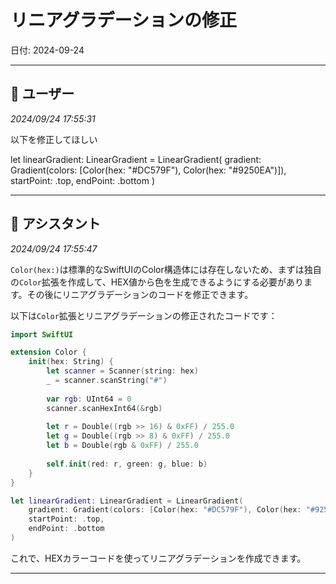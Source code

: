 # リニアグラデーションの修正

日付: 2024-09-24

---

## 👤 ユーザー
*2024/09/24 17:55:31*

以下を修正してほしい

let linearGradient: LinearGradient = LinearGradient(
        gradient: Gradient(colors: [Color(hex: "#DC579F"), Color(hex: "#9250EA")]),
        startPoint: .top,
        endPoint: .bottom
    )

---

## 🤖 アシスタント
*2024/09/24 17:55:47*

`Color(hex:)`は標準的なSwiftUIのColor構造体には存在しないため、まずは独自の`Color`拡張を作成して、HEX値から色を生成できるようにする必要があります。その後にリニアグラデーションのコードを修正できます。

以下は`Color`拡張とリニアグラデーションの修正されたコードです：

```swift
import SwiftUI

extension Color {
    init(hex: String) {
        let scanner = Scanner(string: hex)
        _ = scanner.scanString("#")
        
        var rgb: UInt64 = 0
        scanner.scanHexInt64(&rgb)
        
        let r = Double((rgb >> 16) & 0xFF) / 255.0
        let g = Double((rgb >> 8) & 0xFF) / 255.0
        let b = Double(rgb & 0xFF) / 255.0
        
        self.init(red: r, green: g, blue: b)
    }
}

let linearGradient: LinearGradient = LinearGradient(
    gradient: Gradient(colors: [Color(hex: "#DC579F"), Color(hex: "#9250EA")]),
    startPoint: .top,
    endPoint: .bottom
)
```

これで、HEXカラーコードを使ってリニアグラデーションを作成できます。

---
